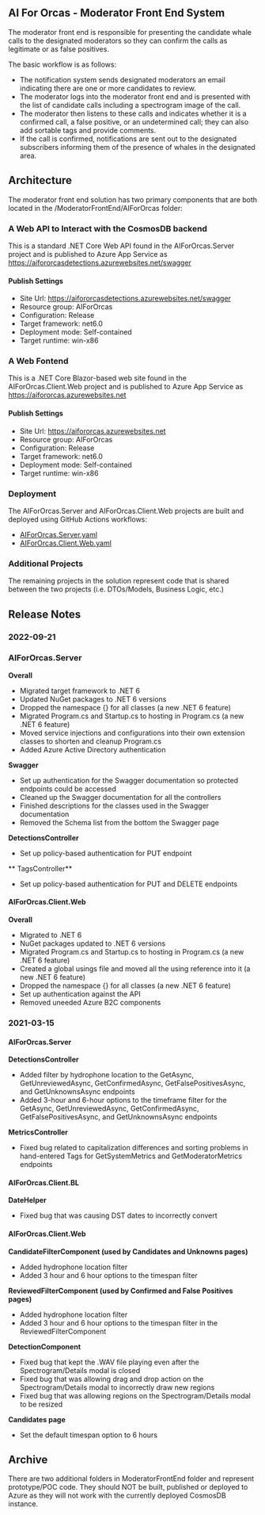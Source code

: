 ## AI For Orcas - Moderator Front End System

The moderator front end is responsible for presenting the candidate whale calls to the designated moderators so they can confirm the calls as legitimate or as false positives.

The basic workflow is as follows:
- The notification system sends designated moderators an email indicating there are one or more candidates to review.
- The moderator logs into the moderator front end and is presented with the list of candidate calls including a spectrogram image of the call.
- The moderator then listens to these calls and indicates whether it is a confirmed call, a false positive, or an undetermined call; they can also add sortable tags and provide comments.
- If the call is confirmed, notifications are sent out to the designated subscribers informing them of the presence of whales in the designated area.

## Architecture
The moderator front end solution has two primary components that are both located in the /ModeratorFrontEnd/AIForOrcas folder:

### A Web API to Interact with the CosmosDB backend
This is a standard .NET Core Web API found in the AIForOrcas.Server project and is published to Azure App Service as https://aifororcasdetections.azurewebsites.net/swagger

#### Publish Settings
- Site Url: https://aifororcasdetections.azurewebsites.net/swagger
- Resource group: AIForOrcas
- Configuration: Release
- Target framework: net6.0
- Deployment mode: Self-contained
- Target runtime: win-x86

### A Web Fontend
This is a .NET Core Blazor-based web site found in the AIForOrcas.Client.Web project and is published to Azure App Service as https://aifororcas.azurewebsites.net

#### Publish Settings
- Site Url: https://aifororcas.azurewebsites.net
- Resource group: AIForOrcas
- Configuration: Release
- Target framework: net6.0
- Deployment mode: Self-contained
- Target runtime: win-x86

### Deployment
The AIForOrcas.Server and AIForOrcas.Client.Web projects are built and deployed using GitHub Actions workflows:
* [AIForOrcas.Server.yaml](/.github/workflow/AIForOrcas.Server.yaml)
* [AIForOrcas.Client.Web.yaml](/.github/workflow/AIForOrcas.Client.Web.yaml)

### Additional Projects
The remaining projects in the solution represent code that is shared between the two projects (i.e. DTOs/Models, Business Logic, etc.)

## Release Notes

### 2022-09-21
### AIForOrcas.Server
**Overall**
- Migrated target framework to .NET 6
- Updated NuGet packages to .NET 6 versions
- Dropped the namespace {} for all classes (a new .NET 6 feature)
- Migrated Program.cs and Startup.cs to hosting in Program.cs (a new .NET 6 feature)
- Moved service injections and configurations into their own extension classes to shorten and cleanup Program.cs
- Added Azure Active Directory authentication

**Swagger**
- Set up authentication for the Swagger documentation so protected endpoints could be accessed
- Cleaned up the Swagger documentation for all the controllers
- Finished descriptions for the classes used in the Swagger documentation
- Removed the Schema list from the bottom the Swagger page

**DetectionsController**
- Set up policy-based authentication for PUT endpoint

** TagsController**
- Set up policy-based authentication for PUT and DELETE endpoints

#### AIForOrcas.Client.Web
**Overall**
- Migrated to .NET 6
- NuGet packages updated to .NET 6 versions
- Migrated Program.cs and Startup.cs to hosting in Program.cs (a new .NET 6 feature)
- Created a global usings file and moved all the using reference into it (a new .NET 6 feature)
- Dropped the namespace {} for all classes (a new .NET 6 feature)
- Set up authentication against the API
- Removed uneeded Azure B2C components

### 2021-03-15
#### AIForOrcas.Server
**DetectionsController**
- Added filter by hydrophone location to the GetAsync, GetUnreviewedAsync, GetConfirmedAsync, GetFalsePositivesAsync, and GetUnknownsAsync endpoints
- Added 3-hour and 6-hour options to the timeframe filter for the GetAsync, GetUnreviewedAsync, GetConfirmedAsync, GetFalsePositivesAsync, and GetUnknownsAsync endpoints

**MetricsController**
- Fixed bug related to capitalization differences and sorting problems in hand-entered Tags for GetSystemMetrics and GetModeratorMetrics endpoints

#### AIForOrcas.Client.BL
**DateHelper**
- Fixed bug that was causing DST dates to incorrectly convert

#### AIForOrcas.Client.Web
**CandidateFilterComponent (used by Candidates and Unknowns pages)**
- Added hydrophone location filter
- Added 3 hour and 6 hour options to the timespan filter

**ReviewedFilterComponent (used by Confirmed and False Positives pages)**
- Added hydrophone location filter
- Added 3 hour and 6 hour options to the timespan filter in the ReviewedFilterComponent 

**DetectionComponent**
- Fixed bug that kept the .WAV file playing even after the Spectrogram/Details modal is closed
- Fixed bug that was allowing drag and drop action on the Spectrogram/Details modal to incorrectly draw new regions
- Fixed bug that was allowing regions on the Spectrogram/Details modal to be resized

**Candidates page**
- Set the default timespan option to 6 hours 

## Archive
There are two additional folders in ModeratorFrontEnd folder and represent prototype/POC code. They should NOT be built, published or deployed to Azure as they will not work with the currently deployed CosmosDB instance.
